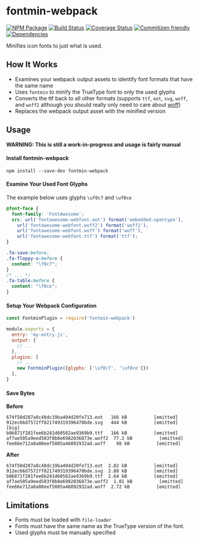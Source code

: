 # fontmin-webpack
[![NPM Package](https://badge.fury.io/js/fontmin-webpack.svg)](https://www.npmjs.com/package/fontmin-webpack)
[![Build Status](https://travis-ci.org/patrickhulce/fontmin-webpack.svg?branch=master)](https://travis-ci.org/patrickhulce/fontmin-webpack)
[![Coverage Status](https://coveralls.io/repos/github/patrickhulce/fontmin-webpack/badge.svg?branch=master)](https://coveralls.io/github/patrickhulce/fontmin-webpack?branch=master)
[![Commitizen friendly](https://img.shields.io/badge/commitizen-friendly-brightgreen.svg)](http://commitizen.github.io/cz-cli/)
[![Dependencies](https://david-dm.org/patrickhulce/fontmin-webpack.svg)](https://david-dm.org/patrickhulce/fontmin-webpack)

Minifies icon fonts to just what is used.

## How It Works

* Examines your webpack output assets to identify font formats that have the same name
* Uses `fontmin` to minify the TrueType font to only the used glyphs
* Converts the ttf back to all other formats (supports `ttf`, `eot`, `svg`, `woff`, and `woff2` although you should really only need to care about [woff](http://caniuse.com/#search=woff))
* Replaces the webpack output asset with the minified version

## Usage

**WARNING: This is still a work-in-progress and usage is fairly manual**

#### Install fontmin-webpack
`npm install --save-dev fontmin-webpack`


#### Examine Your Used Font Glyphs
The example below uses glyphs `\uf0c7` and `\uf0ce`
```css
@font-face {
  font-family: 'FontAwesome';
  src: url('fontawesome-webfont.eot') format('embedded-opentype'),
    url('fontawesome-webfont.woff2') format('woff2'),
    url('fontawesome-webfont.woff') format('woff'),
    url('fontawesome-webfont.ttf') format('ttf');
}

.fa-save:before,
.fa-floppy-o:before {
  content: "\f0c7";
}
/* ... */
.fa-table:before {
  content: "\f0ce";
}
```

#### Setup Your Webpack Configuration
```js
const FontminPlugin = require('fontmin-webpack')

module.exports = {
  entry: 'my-entry.js',
  output: {
    // ...
  },
  plugins: [
    // ...
    new FontminPlugin({glyphs: ['\uf0c7', '\uf0ce']})
  ],
}
```

#### Save Bytes
**Before**
```
674f50d287a8c48dc19ba404d20fe713.eot   166 kB          [emitted]
912ec66d7572ff821749319396470bde.svg   444 kB          [emitted]  [big]
b06871f281fee6b241d60582ae9369b9.ttf   166 kB          [emitted]
af7ae505a9eed503f8b8e6982036873e.woff2  77.2 kB          [emitted]
fee66e712a8a08eef5805a46892932ad.woff    98 kB          [emitted]
```
**After**
```
674f50d287a8c48dc19ba404d20fe713.eot  2.82 kB          [emitted]
912ec66d7572ff821749319396470bde.svg  2.88 kB          [emitted]
b06871f281fee6b241d60582ae9369b9.ttf  2.64 kB          [emitted]
af7ae505a9eed503f8b8e6982036873e.woff2  1.01 kB          [emitted]
fee66e712a8a08eef5805a46892932ad.woff  2.72 kB          [emitted]
```

## Limitations

* Fonts must be loaded with `file-loader`
* Fonts must have the same name as the TrueType version of the font.
* Used glyphs must be manually specified
